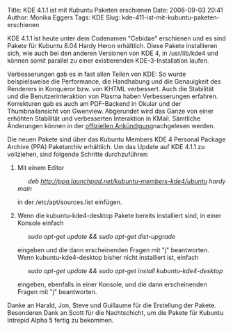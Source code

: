 Title: KDE 4.1.1 ist mit Kubuntu Paketen erschienen
Date: 2008-09-03 20:41
Author: Monika Eggers
Tags: KDE
Slug: kde-411-ist-mit-kubuntu-paketen-erschienen

KDE 4.1.1 ist heute unter dem Codenamen "Cebidae" erschienen und es sind
Pakete für Kubuntu 8.04 Hardy Heron erhältlich. Diese Pakete
installieren sich, wie auch bei den anderen Versionen von KDE 4, in
/usr/lib/kde4 und können somit parallel zu einer existierenden
KDE-3-Installation laufen.


Verbesserungen gab es in fast allen Teilen von KDE: So wurde
beispielsweise die Performance, die Handhabung und die Genauigkeit des
Renderers in Konqueror bzw. von KHTML verbessert. Auch die Stabilität
und die Benutzerinteraktion von Plasma haben Verbesserungen erfahren.
Korrekturen gab es auch am PDF-Backend in Okular und der
Thumbnailansicht von Gwenview. Abgerundet wird das Ganze von einer
erhöhten Stabilität und verbesserten Interaktion in KMail. Sämtliche
Änderungen können in der [offiziellen
Ankündigung](http://dot.kde.org/1220442784/)nachgelesen werden.


<!--break--><!--break-->

Die neuen Pakete sind über das Kubuntu Members KDE 4 Personal Package
Archive (PPA) Paketarchiv erhältlich. Um das Update auf KDE 4.1.1 zu
vollziehen, sind folgende Schritte durchzuführen:


1.  Mit einem Editor  

    
          *deb <http://ppa.launchpad.net/kubuntu-members-kde4/ubuntu>
    hardy main*  

    in der /etc/apt/sources.list einfügen.

    
2.  Wenn die kubuntu-kde4-desktop Pakete bereits installiert sind, in
    einer Konsole einfach  

    
          *sudo apt-get update && sudo apt-get dist-upgrade*  

    eingeben und die dann erscheinenden Fragen mit "j" beantworten. Wenn
    kubuntu-kde4-desktop bisher nicht installiert ist, einfach  

          <em>sudo apt-get update && sudo apt-get install
    kubuntu-kde4-desktop  

    
    </em>eingeben, ebenfalls in einer Konsole, und die dann
    erscheinenden Fragen mit "j" beantworten.


Danke an Harald, Jon, Steve und Guillaume für die Erstellung der Pakete.
Besonderen Dank an Scott für die Nachtschicht, um die Pakete für Kubuntu
Intrepid Alpha 5 fertig zu bekommen.



